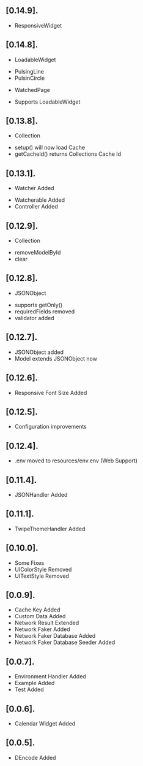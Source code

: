 ## [0.14.9].

* ResponsiveWidget

## [0.14.8].

* LoadableWidget
- PulsingLine
- PulsinCircle

* WatchedPage
- Supports LoadableWidget

## [0.13.8].

* Collection
- setup() will now load Cache
- getCacheId() returns Collections Cache Id

## [0.13.1].

* Watcher Added
- Watcherable Added
- Controller Added

## [0.12.9].

* Collection
- removeModelById
- clear

## [0.12.8].

* JSONObject
- supports getOnly()
- requiredFields removed
- validator added

## [0.12.7].

* JSONObject added
* Model extends JSONObject now

## [0.12.6].

* Responsive Font Size Added

## [0.12.5].

* Configuration improvements

## [0.12.4].

* .env moved to resources/env.env (Web Support)

## [0.11.4].

* JSONHandler Added

## [0.11.1].

* TwipeThemeHandler Added

## [0.10.0].

* Some Fixes
* UIColorStyle Removed
* UITextStyle Removed

## [0.0.9].

* Cache Key Added
* Custom Data Added
* Network Result Extended
* Network Faker Added
* Network Faker Database Added
* Network Faker Database Seeder Added

## [0.0.7].

* Environment Handler Added
* Example Added
* Test Added

## [0.0.6].

* Calendar Widget Added

## [0.0.5].

* DEncode Added
